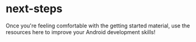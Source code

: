 # next-steps
Once you're feeling comfortable with the getting started material, use the resources here to improve your Android development skills!
